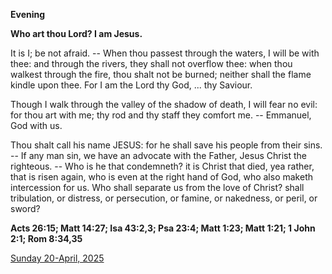 **Evening**

**Who art thou Lord? I am Jesus.**
 
It is I; be not afraid. -- When thou passest through the waters, I will be with thee: and through the rivers, they shall not overflow thee: when thou walkest through the fire, thou shalt not be burned; neither shall the flame kindle upon thee. For I am the Lord thy God, ... thy Saviour.
 
Though I walk through the valley of the shadow of death, I will fear no evil: for thou art with me; thy rod and thy staff they comfort me. -- Emmanuel, God with us.
 
Thou shalt call his name JESUS: for he shall save his people from their sins. -- If any man sin, we have an advocate with the Father, Jesus Christ the righteous. -- Who is he that condemneth? it is Christ that died, yea rather, that is risen again, who is even at the right hand of God, who also maketh intercession for us. Who shall separate us from the love of Christ? shall tribulation, or distress, or persecution, or famine, or nakedness, or peril, or sword?  

**Acts 26:15; Matt 14:27; Isa 43:2,3; Psa 23:4; Matt 1:23; Matt 1:21; 1 John 2:1; Rom 8:34,35**

[Sunday 20-April, 2025](https://t.me/daily_light)
